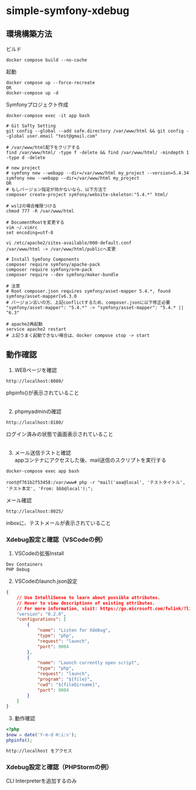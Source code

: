 # simple-symfony-xdebug

## 環境構築方法
ビルド 

```
docker compose build --no-cache
```

起動

```
docker compose up --force-recreate
OR
docker-compose up -d
```

Symfonyプロジェクト作成
```shell
docker-compose exec -it app bash

# Git Safty Setting
git config --global --add safe.directory /var/www/html && git config --global user.email "test@gmail.com"

# /var/www/html配下をクリアする
find /var/www/html/ -type f -delete && find /var/www/html/ -mindepth 1 -type d -delete

# new project
# symfony new --webapp --dir=/var/www/html my_project --version=5.4.34
symfony new --webapp --dir=/var/www/html my_project
OR 
# もしバージョン指定が効かないなら、以下方法で
composer create-project symfony/website-skeleton:"5.4.*" html/

# wsl2の場合権限つける
chmod 777 -R /var/www/html

# DocumentRootを変更する
vim ~/.vimrc
set encoding=utf-8

vi /etc/apache2/sites-available/000-default.conf
/var/www/html -> /var/www/html/publicへ変更

# Install Symfony Components
composer require symfony/apache-pack
composer require symfony/orm-pack
composer require --dev symfony/maker-bundle

# 注意
# Root composer.json requires symfony/asset-mapper 5.4.*, found symfony/asset-mapper[v6.3.0
# バージョン古いの方、上記conflictするため、composer.jsonに以下修正必要
"symfony/asset-mapper": "5.4.*" -> "symfony/asset-mapper": "5.4.* || ^6.3"

# apache2再起動
service apache2 restart
# 上記うまく起動できない場合は、docker compose stop -> start
```

## 動作確認
1. WEBページを確認
```
http://localhost:8080/
```
phpinfo()が表示されていること<br><br>

2. phpmyadminの確認
```
http://localhost:8180/
```
ログイン済みの状態で画面表示されていること<br><br>

3. メール送信テストと確認
<br>appコンテナにアクセスした後、mail送信のスクリプトを実行する
```
docker-compose exec app bash

root@f761b2f53458:/var/www# php -r "mail('aaa@local', 'テストタイトル', 'テスト本文', 'From: bbb@local');";
```
メール確認
```
http://localhost:8025/
```
inboxに、テストメールが表示されていること<br>

### Xdebug設定と確認（VSCodeの例）
1. VSCodeの拡張Install
```
Dev Containers
PHP Debug
```

2. VSCodeのlaunch.json設定
```json
{
    // Use IntelliSense to learn about possible attributes.
    // Hover to view descriptions of existing attributes.
    // For more information, visit: https://go.microsoft.com/fwlink/?linkid=830387
    "version": "0.2.0",
    "configurations": [
        {
            "name": "Listen for Xdebug",
            "type": "php",
            "request": "launch",
            "port": 9004
        },
        {
            "name": "Launch currently open script",
            "type": "php",
            "request": "launch",
            "program": "${file}",
            "cwd": "${fileDirname}",
            "port": 9004
        }
    ]
}
```

3. 動作確認
```php
<?php
$now = date('Y-m-d H:i:s');
phpinfo();
```

```html
http://localhost をアクセス
```

### Xdebug設定と確認（PHPStormの例）
CLI Interpreterを追加するのみ